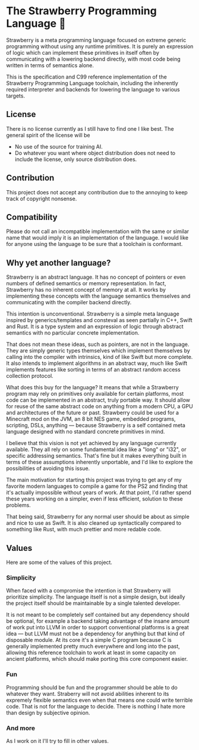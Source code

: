 # The Strawberry Programming Language 🍓

Strawberry is a meta programming language focused on extreme generic programming without using any runtime primitives.
It is purely an expression of logic which can implement these primitives in itself often by communicating with
a lowering backend directly, with most code being written in terms of semantics alone.

This is the specification and C99 reference implementation of the Strawberry Programming Language
toolchain, including the inherently required interpreter and backends for lowering the language to various targets.

## License

There is no license currently as I still have to find one I like best. The general spirit of the license will be
- No use of the source for training AI.
- Do whatever you want where object distribution does not need to include the license, only source distribution does.

## Contribution

This project does not accept any contribution due to the annoying to keep track of copyright nonsense.

## Compatibility

Please do not call an incompatible implementation with the same or similar name that would imply it is
an implementation of the language. I would like for anyone using the language to be sure that a toolchain is conformant.

## Why yet another language?

Strawberry is an abstract language. It has no concept of pointers or even numbers of defined semantics
or memory representation. In fact, Strawberry has no inherent concept of memory at all. It works by implementing
these concepts with the language semantics themselves and communicating with the compiler backend directly.

This intention is unconventional. Strawberry is a simple meta language inspired by generics/templates and consteval
as seen partially in C++, Swift and Rust. It is a type system and an expression of logic
through abstract semantics with no particular concrete implementation.

That does not mean these ideas, such as pointers, are not in the language. They are simply generic types themselves
which implement themselves by calling into the compiler with intrinsics, kind of like Swift but more complete.
It also intends to implement algorithms in an abstract way, much like Swift implements features like sorting
in terms of an abstract random access collection protocol.

What does this buy for the language? It means that while a Strawberry program may rely on primitives
only available for certain platforms, most code can be implemented in an abstract, truly portable way. It should
allow for reuse of the same abstract code on anything from a modern CPU, a GPU and architectures of the future or past.
Strawberry could be used for a Minecraft mod on the JVM, an 8 bit NES game, embedded programs, scripting, DSLs,
anything — because Strawberry is a self contained meta language designed with no standard concrete primitives in mind.

I believe that this vision is not yet achieved by any language currently available. They all rely on some fundamental
idea like a "long" or "i32", or specific addressing semantics. That's fine but it makes everything built in terms
of these assumptions inherently unportable, and I'd like to explore the possibilities of avoiding this issue.

The main motivation for starting this project was trying to get any of my favorite modern languages to compile
a game for the PS2 and finding that it's actually impossible without years of work. At that point, I'd rather spend
these years working on a simpler, even if less efficient, solution to these problems.

That being said, Strawberry for any normal user should be about as simple and nice to use as Swift.
It is also cleaned up syntactically compared to something like Rust, with much prettier and more redable code.

## Values

Here are some of the values of this project.

### Simplicity

When faced with a compromise the intention is that Strawberry will prioritize simplicity. The language itself
is not a simple design, but ideally the project itself should be maintainable by a single talented developer.

It is not meant to be completely self contained but any dependency should be optional, for example a backend
taking advantage of the insane amount of work put into LLVM in order to support conventional platforms is a great idea —
but LLVM must not be a dependency for anything but that kind of disposable module. At its core it's a simple C program
because C is generally implemented pretty much everywhere and long into the past, allowing this reference toolchain
to work at least in some capacity on ancient platforms, which should make porting this core component easier.

### Fun

Programming should be fun and the programmer should be able to do whatever they want. Straberry will not avoid abilities
inherent to its expremely flexible semantics even when that means one could write terrible code. That is not for
the language to decide. There is nothing I hate more than design by subjective opinion.

### And more

As I work on it I'll try to fill in other values.
